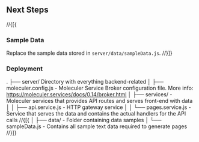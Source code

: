 ﻿## Next Steps

//{[{

### Sample Data

Replace the sample data stored in `server/data/sampleData.js`.
//}]}

### Deployment

.
├── server/ Directory with everything backend-related
│ ├── moleculer.config.js - Moleculer Service Broker configuration file. More info: https://moleculer.services/docs/0.14/broker.html
│ ├── services/ - Moleculer services that provides API routes and serves front-end with data
│ │ ├── api.service.js - HTTP gateway service
│ │ └── pages.service.js - Service that serves the data and contains the actual handlers for the API calls
//{[{
│ ├── data/ - Folder containing data samples
│ └── sampleData.js - Contains all sample text data required to generate pages
//}]}
